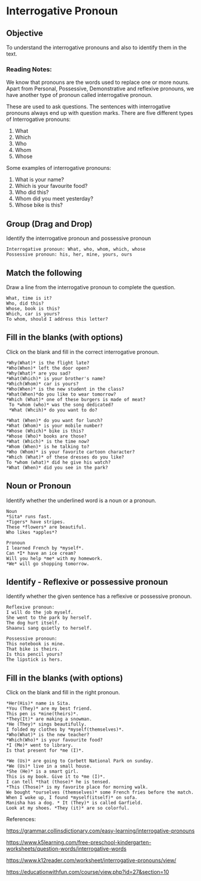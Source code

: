 # Interrogative Pronoun 

## Objective
To understand the interrogative pronouns and also to identify them in the text.

### Reading Notes: 

We know that pronouns are the words used to replace one or more nouns. Apart from Personal, Possessive, Demonstrative and reflexive pronouns, we have another type of pronoun called interrogative pronoun.

These are used to ask questions. The sentences with interrogative pronouns always end up with question marks. There are five different types of Interrogative pronouns:

1. What
2. Which
3. Who
4. Whom
5. Whose

Some examples of interrogative pronouns: 

1. What is your name?
2. Which is your favourite food?
3. Who did this?
4. Whom did you meet yesterday?
5. Whose bike is this?


## Group (Drag and Drop)

Identify the interrogative pronoun and possessive pronoun

```
Interrogative pronoun: What, who, whom, which, whose
Possessive pronoun: his, her, mine, yours, ours
```

## Match the following 

Draw a line from the interrogative pronoun to complete the question.

```
What, time is it?
Who, did this?
Whose, book is this?
Which, car is yours?
To whom, should I address this letter?
```

## Fill in the blanks (with options) 

Click on the blank and fill in the correct interrogative pronoun.

```
*Why(What)* is the flight late?
*Who(When)* left the door open?
*Why(What)* are you sad?
*What(Which)* is your brother's name?
*Which(Whom)* car is yours?
*Who(When)* is the new student in the class?
*What(When)*do you like to wear tomorrow?
*Which (What)* one of these burgers is made of meat?
 To *whom (who)* was the song dedicated?
 *What (Whcih)* do you want to do?
```

```
*What (When)* do you want for lunch?
*What (Whom)* is your mobile number?
*Whose (Which)* bike is this?
*Whose (Who)* books are those?
*What (Which)* is the time now?
*Whom (When)* is he talking to?
*Who (Whom)* is your favorite cartoon character?
*Which (What)* of these dresses do you like?
To *whom (what)* did he give his watch?
*What (When)* did you see in the park?
```



## Noun or Pronoun 

Identify whether the underlined word is a noun or a pronoun.

```
Noun
*Sita* runs fast.
*Tigers* have stripes.
These *flowers* are beautiful.
Who likes *apples*?

Pronoun
I learned French by *myself*.
Can *I* have an ice cream?
Will you help *me* with my homework.
*We* will go shopping tomorrow.
```

## Identify - Reflexive or possessive pronoun

Identify whether the given sentence has a reflexive or possessive pronoun.

```
Reflexive pronoun:
I will do the job myself.
She went to the park by herself.
The dog hurt itself.
Shaanvi sang quietly to herself.

Possessive pronoun:
This notebook is mine.
That bike is theirs.
Is this pencil yours?
The lipstick is hers.
```

## Fill in the blanks (with options)

Click on the blank and fill in the right pronoun.

```
*Her(His)* name is Sita.
*You (They)* are my best friend.
This pen is *mine(theirs)*.
*They(It)* are making a snowman.
*He (They)* sings beautifully.
I folded my clothes by *myself(themselves)*.
*Who(What)* is the new teacher?
*Which(Who)* is your favourite food?
*I (Me)* went to library.
Is that present for *me (I)*.
```

```
*We (Us)* are going to Corbett National Park on sunday.
*We (Us)* live in a small house.
*She (He)* is a smart girl.
This is my book. Give it to *me (I)*.
I can tell *that (those)* he is tensed.
*This (Those)* is my favorite place for morning walk.
We bought *ourselves (themselves)* some French fries before the match.
When I woke up, I found *myself(itself)* on sofa.
Manisha has a dog. * It (They)* is called Garfield.
Look at my shoes. *They (it)* are so colorful.
```




References: 

https://grammar.collinsdictionary.com/easy-learning/interrogative-pronouns

https://www.k5learning.com/free-preschool-kindergarten-worksheets/question-words/interrogative-words

https://www.k12reader.com/worksheet/interrogative-pronouns/view/

https://educationwithfun.com/course/view.php?id=27&section=10










